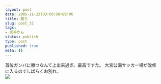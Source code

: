 ```yaml
---
layout: post
date: 2005-11-23T03:00:00+09:00
title: 勝ち
slug: post_32
tags:
- 携帯から
status: publish
type: post
published: true
meta: {}
---
```

<div class="caption">首位ガンバに勝つなんて上出来過ぎ。最高ですた。
大宮公園サッカー場が改修に入るのでしばらくお別れ。
</div>
<div class="photo"><img src="/images/uploads/blog-photo-1132733606.24-0.jpg" /></div>

